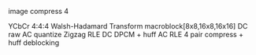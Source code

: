image compress 4

YCbCr 4:4:4
Walsh-Hadamard Transform macroblock[8x8,16x8,16x16]
DC raw
AC quantize
Zigzag
RLE
DC DPCM + huff
AC RLE 4 pair compress + huff
deblocking
